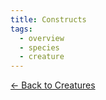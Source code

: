```yaml
---
title: Constructs
tags:
  - overview
  - species
  - creature
---
```

[<- Back to Creatures](../../index.md)